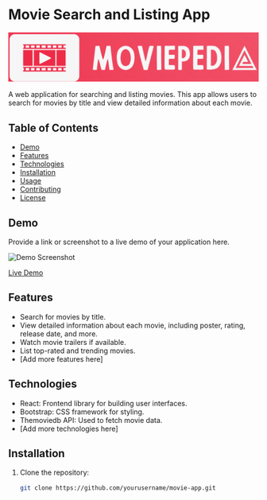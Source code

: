 # Movie Search and Listing App

![Project Logo](src/logo.png) <!-- Add a logo or relevant image here -->

A web application for searching and listing movies. This app allows users to search for movies by title and view detailed information about each movie.

## Table of Contents

- [Demo](#demo)
- [Features](#features)
- [Technologies](#technologies)
- [Installation](#installation)
- [Usage](#usage)
- [Contributing](#contributing)
- [License](#license)

## Demo

Provide a link or screenshot to a live demo of your application here.

![Demo Screenshot](demo-screenshot.png) <!-- Add a screenshot of your app -->

[Live Demo](https://example.com)

## Features

- Search for movies by title.
- View detailed information about each movie, including poster, rating, release date, and more.
- Watch movie trailers if available.
- List top-rated and trending movies.
- [Add more features here]

## Technologies

- React: Frontend library for building user interfaces.
- Bootstrap: CSS framework for styling.
- Themoviedb API: Used to fetch movie data.
- [Add more technologies here]


## Installation

1. Clone the repository:

   ```bash
   git clone https://github.com/yourusername/movie-app.git

